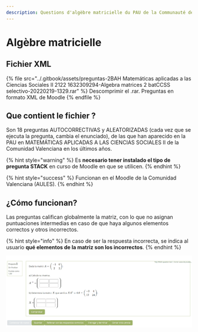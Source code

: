 ```yaml
---
description: Questions d'algèbre matricielle du PAU de la Communauté de Valence
---
```


# Algèbre matricielle

## Fichier XML

{% file src="../.gitbook/assets/preguntas-2BAH Matemáticas aplicadas a las Ciencias Sociales II 2122   1632309294-Algebra matrices 2 batCCSS selectivo-20220219-1329.rar" %}
Descomprimir el .rar. Preguntas en formato XML de Moodle
{% endfile %}

## Que contient le fichier ?

Son 18 preguntas AUTOCORRECTIVAS y ALEATORIZADAS (cada vez que se ejecuta la pregunta, cambia el enunciado), de las que han aparecido en la PAU en MATEMÁTICAS APLICADAS A LAS CIENCIAS SOCIALES II de la Comunidad Valenciana en los últimos años.

{% hint style="warning" %}
Es **necesario tener instalado el tipo de pregunta STACK** en curso de Moodle en que se utilicen.
{% endhint %}

{% hint style="success" %}
Funcionan en el Moodle de la Comunidad Valenciana (AULES).
{% endhint %}

## ¿Cómo funcionan?

Las preguntas califican globalmente la matriz, con lo que no asignan puntuaciones intermedias en caso de que haya algunos elementos correctos y otros incorrectos.

{% hint style="info" %}
En caso de ser la respuesta incorrecta, se indica al usuario **qué elementos de la matriz son los incorrectos**.
{% endhint %}

![Cick sobre imagen para verla más grande](../.gitbook/assets/matrices.gif)
